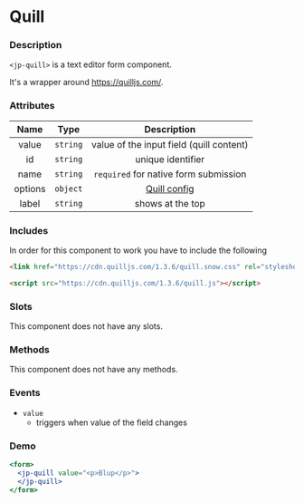 # Quill

### Description

`<jp-quill>` is a text editor form component.

It's a wrapper around https://quilljs.com/.

### Attributes

| **Name** | **Type** | **Description** |
| :----: | :----: | :---: |
| value | `string` | value of the input field (quill content) |
| id | `string`| unique identifier |
| name | `string` |  `required` for native form submission |
| options|`object` | [Quill config](https://quilljs.com/docs/configuration/)|
| label | `string` | shows at the top |

### Includes

In order for this component to work you have to include the following

```html
<link href="https://cdn.quilljs.com/1.3.6/quill.snow.css" rel="stylesheet">
```
```html
<script src="https://cdn.quilljs.com/1.3.6/quill.js"></script>
```

### Slots

This component does not have any slots.

### Methods

This component does not have any methods.

### Events

- `value` 
  - triggers when value of the field changes

### Demo

```jsx live
<form>
  <jp-quill value="<p>Blup</p>">
  </jp-quill>
</form>
```
